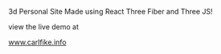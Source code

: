 3d Personal Site Made using React Three Fiber and Three JS!


view the live demo at 

www.carlfike.info


